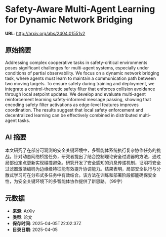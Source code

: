 # Safety-Aware Multi-Agent Learning for Dynamic Network Bridging

**URL**: http://arxiv.org/abs/2404.01551v2

## 原始摘要

Addressing complex cooperative tasks in safety-critical environments poses
significant challenges for multi-agent systems, especially under conditions of
partial observability. We focus on a dynamic network bridging task, where
agents must learn to maintain a communication path between two moving targets.
To ensure safety during training and deployment, we integrate a
control-theoretic safety filter that enforces collision avoidance through local
setpoint updates. We develop and evaluate multi-agent reinforcement learning
safety-informed message passing, showing that encoding safety filter
activations as edge-level features improves coordination. The results suggest
that local safety enforcement and decentralized learning can be effectively
combined in distributed multi-agent tasks.


## AI 摘要

本文研究了在部分可观测的安全关键环境中，多智能体系统执行复杂协作任务的挑战。针对动态网络桥接任务，研究者提出了结合控制理论安全过滤器的方法，通过局部设定点更新实现碰撞避免。研究开发了安全感知的消息传递机制，证明将安全过滤器激活编码为边缘级特征能有效提升协调能力。结果表明，局部安全执行与分散式学习可在分布式多任务中有效结合。该方法在训练和部署阶段都能确保安全性，为安全关键环境下的多智能体协作提供了新思路。（99字）

## 元数据

- **来源**: ArXiv
- **类型**: 论文
- **保存时间**: 2025-04-05T22:02:37Z
- **目录日期**: 2025-04-05
